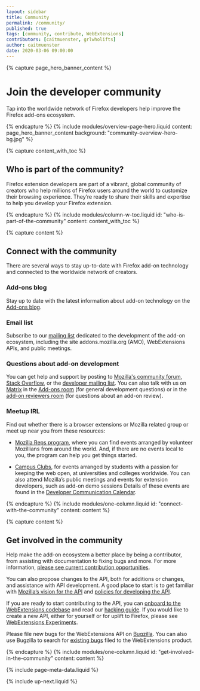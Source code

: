 ```yaml
---
layout: sidebar
title: Community
permalink: /community/
published: true
tags: [community, contribute, WebExtensions]
contributors: [caitmuenster, grlwholifts]
author: caitmuenster
date: 2020-03-06 09:00:00
---
```


<!-- Overview Page Hero Banner -->

{% capture page_hero_banner_content %}

# Join the developer community

Tap into the worldwide network of Firefox developers help improve the Firefox add-ons ecosystem.

{% endcapture %}
{% include modules/overview-page-hero.liquid
	content: page_hero_banner_content
	background: "community-overview-hero-bg.jpg"
%}

<!-- END: Overview Page Hero Banner -->

<!-- Content with Table of Contents Module -->

{% capture content_with_toc %}

## Who is part of the community?

Firefox extension developers are part of a vibrant, global community of creators who help millions of Firefox users around the world to customize their browsing experience. They’re ready to share their skills and expertise to help you develop your Firefox extension.

{% endcapture %}
{% include modules/column-w-toc.liquid
	id: "who-is-part-of-the-community"
	content: content_with_toc
%}

<!-- END: Content with Table of Contents -->

<!-- Single Column Body Module -->

{% capture content %}

## Connect with the community

There are several ways to stay up-to-date with Firefox add-on technology and connected to the worldwide network of creators.

### Add-ons blog

Stay up to date with the latest information about add-on technology on the [Add-ons blog](https://blog.mozilla.org/addons).

### Email list

Subscribe to our [mailing list](https://mail.mozilla.org/listinfo/dev-addons) dedicated to the development of the add-on ecosystem, including the site addons.mozilla.org (AMO), WebExtensions APIs, and public meetings.

### Questions about add-on development

You can get help and support by posting to [Mozilla's community forum](https://discourse.mozilla.org/c/add-ons), [Stack Overflow](http://stackoverflow.com/questions/tagged/firefox-addon), or the [developer mailing list](https://mail.mozilla.org/listinfo/dev-addons). You can also talk with us on [Matrix](https://wiki.mozilla.org/Matrix) in the [Add-ons room](https://mzl.la/2u8ZGbg) (for general development questions) or in the [add-on reviewers room](https://mzl.la/2IJ2Oi1) (for questions about an add-on review).

### Meetup IRL

Find out whether there is a browser extensions or Mozilla related group or meet up near you from these resources:

- [Mozilla Reps program](https://reps.mozilla.org/events/#/period/future/), where you can find events arranged by volunteer Mozillians from around the world. And, if there are no events local to you, the program can help you get things started.

- [Campus Clubs](https://campus.mozilla.community/), for events arranged by students with a passion for keeping the web open, at universities and colleges worldwide.
  You can also attend Mozilla’s public meetings and events for extension developers, such as add-on demo sessions Details of these events are found in the [Developer Communication Calendar](https://wiki.mozilla.org/Add-ons/developer/communication#Add-on_Developer_Communication_Calendar).

{% endcapture %}
{% include modules/one-column.liquid
	id: "connect-with-the-community"
	content: content
%}

<!-- END: Single Column Body Module -->

<!-- Single Column Body Module -->

{% capture content %}

## Get involved in the community

Help make the add-on ecosystem a better place by being a contributor, from assisting with documentation to fixing bugs and more. For more information, [please see current contribution opportunities](https://wiki.mozilla.org/Add-ons/Contribute).

You can also propose changes to the API, both for additions or changes, and assistance with API development. A good place to start is to get familiar with [Mozilla’s vision for the API](https://wiki.mozilla.org/WebExtensions/Vision) and [policies for developing the API](https://wiki.mozilla.org/WebExtensions/policy).

If you are ready to start contributing to the API, you can [onboard to the WebExtensions codebase](https://wiki.mozilla.org/WebExtensions/Contribution_Onramp) and read our [hacking guide](https://wiki.mozilla.org/WebExtensions/Hacking). If you would like to create a new API, either for yourself or for uplift to Firefox, please see [WebExtensions Experiments](https://webextensions-experiments.readthedocs.io/en/latest/).

Please file new bugs for the WebExtensions API on [Bugzilla](https://bugzilla.mozilla.org/enter_bug.cgi?product=WebExtensions). You can also use Bugzilla to search for [existing bugs](https://mzl.la/2zzJwXu) filed to the WebExtensions product.

{% endcapture %}
{% include modules/one-column.liquid
	id: "get-involved-in-the-community"
	content: content
%}

<!-- END: Single Column Body Module -->

<!-- Meta Data -->

{% include page-meta-data.liquid %}

<!-- END: Meta Data -->

<!-- Up Next -->

{% include up-next.liquid %}

<!-- END: Up Next -->
